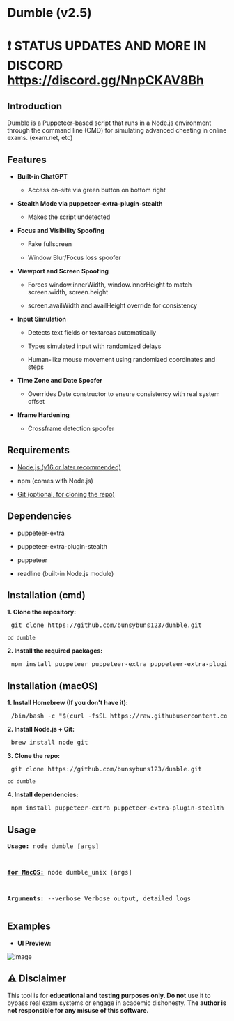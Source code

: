# Dumble (v2.5)

# ❗ STATUS UPDATES AND MORE IN DISCORD https://discord.gg/NnpCKAV8Bh

## Introduction
Dumble is a Puppeteer-based script that runs in a Node.js environment through the command line (CMD) for simulating advanced cheating in online exams. (exam.net, etc)

## Features

- **Built-in ChatGPT**

    - Access on-site via green button on bottom right

- **Stealth Mode via puppeteer-extra-plugin-stealth**


  - Makes the script undetected


- **Focus and Visibility Spoofing**

  - Fake fullscreen

  - Window Blur/Focus loss spoofer

- **Viewport and Screen Spoofing**

  - Forces window.innerWidth, window.innerHeight to match screen.width, screen.height

  - screen.availWidth and availHeight override for consistency

- **Input Simulation**

  - Detects text fields or textareas automatically

  - Types simulated input with randomized delays

  - Human-like mouse movement using randomized coordinates and steps

- **Time Zone and Date Spoofer**

  - Overrides Date constructor to ensure consistency with real system offset

- **Iframe Hardening**

  - Crossframe detection spoofer


## Requirements

- [Node.js (v16 or later recommended)](https://nodejs.org/en/download)

- npm (comes with Node.js)

- [Git (optional, for cloning the repo)](https://git-scm.com/downloads)


## Dependencies

- puppeteer-extra

- puppeteer-extra-plugin-stealth

- puppeteer

- readline (built-in Node.js module)

## Installation (cmd)

**1. Clone the repository:**

<pre> git clone https://github.com/bunsybuns123/dumble.git </pre>


``` cd dumble ```

**2. Install the required packages:**

<pre> npm install puppeteer puppeteer-extra puppeteer-extra-plugin-stealth </pre>

## Installation (macOS)

**1. Install Homebrew (If you don't have it):**

<pre> /bin/bash -c "$(curl -fsSL https://raw.githubusercontent.com/Homebrew/install/HEAD/install.sh)" </pre>

**2. Install Node.js + Git:**

<pre> brew install node git </pre>

**3. Clone the repo:**

<pre> git clone https://github.com/bunsybuns123/dumble.git </pre> 

```cd dumble```

**4. Install dependencies:**

<pre> npm install puppeteer-extra puppeteer-extra-plugin-stealth </pre>

## Usage

**<pre>Usage:**
node dumble [args]

<ins>**for MacOS:**</ins> node dumble_unix [args]

**Arguments:**
        --verbose    Verbose output, detailed logs
</pre>


## Examples

- **UI Preview:**

![image](https://github.com/user-attachments/assets/be089826-696d-421e-a509-561ebc8fced2)




## ⚠️ Disclaimer

This tool is for **educational and testing purposes only. Do not** use it to bypass real exam systems or engage in academic dishonesty. **The author is not responsible for any misuse of this software.**

